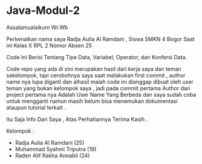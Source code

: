 # Java-Modul-2

Assalamualaikum Wr.Wb 

Perkenalkan nama saya Radja Aulia Al Ramdani , Siswa SMKN 4 Bogor Saat ini Kelas X RPL 2 Nomor Absen 25

Code Ini Berisi Tentang Tipe Data, Variabel, Operator, dan Konfersi Data.

Code repo yang ada di sini merupakan hasil dari kerja saya dan teman sekelompok, tapi cerobohnya saya saat melakukan first commit , author name nya lupa diganti dan alhasil malah code ini dianggap dibuat oleh user teman yang bukan kelompok saya , jadi pada commit pertama Author dari project pertama nya Adalah User Name Yang Berbeda dan saya sudah coba untuk mengganti namun masih belum bisa menemukan dokumentasi ataupun tutorial terkait .

Itu Saja Info Dari Saya , Atas Perhatiannya Terima Kasih .


Kelompok :
+ Radja Aulia Al Ramdani (25)
+ Muhammad Syahmi Triputra (19)
+ Raden Alif Rakha Annabil (24)
